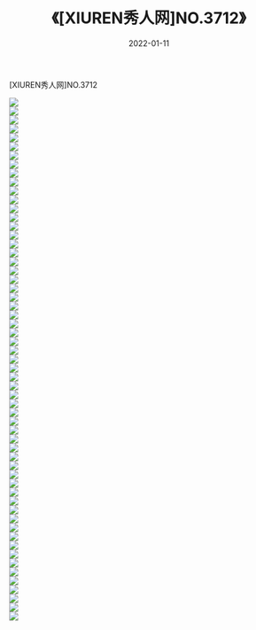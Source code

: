 ﻿---
layout: post
title:  《[XIUREN秀人网]NO.3712》
date:   2022-01-11
img: http://pic.660000.xyz/1:/秀人网/秀人网第04部分/[XIUREN秀人网]NO.3712/000.jpg
categories: [美女, 清纯, 唯美]
---

[XIUREN秀人网]NO.3712

 ![](http://pic.660000.xyz/1:/秀人网/秀人网第04部分/[XIUREN秀人网]NO.3712/001.jpg) <br>![](http://pic.660000.xyz/1:/秀人网/秀人网第04部分/[XIUREN秀人网]NO.3712/002.jpg) <br>![](http://pic.660000.xyz/1:/秀人网/秀人网第04部分/[XIUREN秀人网]NO.3712/003.jpg) <br>![](http://pic.660000.xyz/1:/秀人网/秀人网第04部分/[XIUREN秀人网]NO.3712/004.jpg) <br>![](http://pic.660000.xyz/1:/秀人网/秀人网第04部分/[XIUREN秀人网]NO.3712/005.jpg) <br>![](http://pic.660000.xyz/1:/秀人网/秀人网第04部分/[XIUREN秀人网]NO.3712/006.jpg) <br>![](http://pic.660000.xyz/1:/秀人网/秀人网第04部分/[XIUREN秀人网]NO.3712/007.jpg) <br>![](http://pic.660000.xyz/1:/秀人网/秀人网第04部分/[XIUREN秀人网]NO.3712/008.jpg) <br>![](http://pic.660000.xyz/1:/秀人网/秀人网第04部分/[XIUREN秀人网]NO.3712/009.jpg) <br>![](http://pic.660000.xyz/1:/秀人网/秀人网第04部分/[XIUREN秀人网]NO.3712/010.jpg) <br>![](http://pic.660000.xyz/1:/秀人网/秀人网第04部分/[XIUREN秀人网]NO.3712/011.jpg) <br>![](http://pic.660000.xyz/1:/秀人网/秀人网第04部分/[XIUREN秀人网]NO.3712/012.jpg) <br>![](http://pic.660000.xyz/1:/秀人网/秀人网第04部分/[XIUREN秀人网]NO.3712/013.jpg) <br>![](http://pic.660000.xyz/1:/秀人网/秀人网第04部分/[XIUREN秀人网]NO.3712/014.jpg) <br>![](http://pic.660000.xyz/1:/秀人网/秀人网第04部分/[XIUREN秀人网]NO.3712/015.jpg) <br>![](http://pic.660000.xyz/1:/秀人网/秀人网第04部分/[XIUREN秀人网]NO.3712/016.jpg) <br>![](http://pic.660000.xyz/1:/秀人网/秀人网第04部分/[XIUREN秀人网]NO.3712/017.jpg) <br>![](http://pic.660000.xyz/1:/秀人网/秀人网第04部分/[XIUREN秀人网]NO.3712/018.jpg) <br>![](http://pic.660000.xyz/1:/秀人网/秀人网第04部分/[XIUREN秀人网]NO.3712/019.jpg) <br>![](http://pic.660000.xyz/1:/秀人网/秀人网第04部分/[XIUREN秀人网]NO.3712/020.jpg) <br>![](http://pic.660000.xyz/1:/秀人网/秀人网第04部分/[XIUREN秀人网]NO.3712/021.jpg) <br>![](http://pic.660000.xyz/1:/秀人网/秀人网第04部分/[XIUREN秀人网]NO.3712/022.jpg) <br>![](http://pic.660000.xyz/1:/秀人网/秀人网第04部分/[XIUREN秀人网]NO.3712/023.jpg) <br>![](http://pic.660000.xyz/1:/秀人网/秀人网第04部分/[XIUREN秀人网]NO.3712/024.jpg) <br>![](http://pic.660000.xyz/1:/秀人网/秀人网第04部分/[XIUREN秀人网]NO.3712/025.jpg) <br>![](http://pic.660000.xyz/1:/秀人网/秀人网第04部分/[XIUREN秀人网]NO.3712/026.jpg) <br>![](http://pic.660000.xyz/1:/秀人网/秀人网第04部分/[XIUREN秀人网]NO.3712/027.jpg) <br>![](http://pic.660000.xyz/1:/秀人网/秀人网第04部分/[XIUREN秀人网]NO.3712/028.jpg) <br>![](http://pic.660000.xyz/1:/秀人网/秀人网第04部分/[XIUREN秀人网]NO.3712/029.jpg) <br>![](http://pic.660000.xyz/1:/秀人网/秀人网第04部分/[XIUREN秀人网]NO.3712/030.jpg) <br>![](http://pic.660000.xyz/1:/秀人网/秀人网第04部分/[XIUREN秀人网]NO.3712/031.jpg) <br>![](http://pic.660000.xyz/1:/秀人网/秀人网第04部分/[XIUREN秀人网]NO.3712/032.jpg) <br>![](http://pic.660000.xyz/1:/秀人网/秀人网第04部分/[XIUREN秀人网]NO.3712/033.jpg) <br>![](http://pic.660000.xyz/1:/秀人网/秀人网第04部分/[XIUREN秀人网]NO.3712/034.jpg) <br>![](http://pic.660000.xyz/1:/秀人网/秀人网第04部分/[XIUREN秀人网]NO.3712/035.jpg) <br>![](http://pic.660000.xyz/1:/秀人网/秀人网第04部分/[XIUREN秀人网]NO.3712/036.jpg) <br>![](http://pic.660000.xyz/1:/秀人网/秀人网第04部分/[XIUREN秀人网]NO.3712/037.jpg) <br>![](http://pic.660000.xyz/1:/秀人网/秀人网第04部分/[XIUREN秀人网]NO.3712/038.jpg) <br>![](http://pic.660000.xyz/1:/秀人网/秀人网第04部分/[XIUREN秀人网]NO.3712/039.jpg) <br>![](http://pic.660000.xyz/1:/秀人网/秀人网第04部分/[XIUREN秀人网]NO.3712/040.jpg) <br>![](http://pic.660000.xyz/1:/秀人网/秀人网第04部分/[XIUREN秀人网]NO.3712/041.jpg) <br>![](http://pic.660000.xyz/1:/秀人网/秀人网第04部分/[XIUREN秀人网]NO.3712/042.jpg) <br>![](http://pic.660000.xyz/1:/秀人网/秀人网第04部分/[XIUREN秀人网]NO.3712/043.jpg) <br>![](http://pic.660000.xyz/1:/秀人网/秀人网第04部分/[XIUREN秀人网]NO.3712/044.jpg) <br>![](http://pic.660000.xyz/1:/秀人网/秀人网第04部分/[XIUREN秀人网]NO.3712/045.jpg) <br>![](http://pic.660000.xyz/1:/秀人网/秀人网第04部分/[XIUREN秀人网]NO.3712/046.jpg) <br>![](http://pic.660000.xyz/1:/秀人网/秀人网第04部分/[XIUREN秀人网]NO.3712/047.jpg) <br>![](http://pic.660000.xyz/1:/秀人网/秀人网第04部分/[XIUREN秀人网]NO.3712/048.jpg) <br>![](http://pic.660000.xyz/1:/秀人网/秀人网第04部分/[XIUREN秀人网]NO.3712/049.jpg) <br>![](http://pic.660000.xyz/1:/秀人网/秀人网第04部分/[XIUREN秀人网]NO.3712/050.jpg) <br>![](http://pic.660000.xyz/1:/秀人网/秀人网第04部分/[XIUREN秀人网]NO.3712/051.jpg) <br>![](http://pic.660000.xyz/1:/秀人网/秀人网第04部分/[XIUREN秀人网]NO.3712/052.jpg) <br>![](http://pic.660000.xyz/1:/秀人网/秀人网第04部分/[XIUREN秀人网]NO.3712/053.jpg) <br>![](http://pic.660000.xyz/1:/秀人网/秀人网第04部分/[XIUREN秀人网]NO.3712/054.jpg) <br>![](http://pic.660000.xyz/1:/秀人网/秀人网第04部分/[XIUREN秀人网]NO.3712/055.jpg) <br>![](http://pic.660000.xyz/1:/秀人网/秀人网第04部分/[XIUREN秀人网]NO.3712/056.jpg) <br>![](http://pic.660000.xyz/1:/秀人网/秀人网第04部分/[XIUREN秀人网]NO.3712/057.jpg) <br>![](http://pic.660000.xyz/1:/秀人网/秀人网第04部分/[XIUREN秀人网]NO.3712/058.jpg) <br>![](http://pic.660000.xyz/1:/秀人网/秀人网第04部分/[XIUREN秀人网]NO.3712/059.jpg) <br>